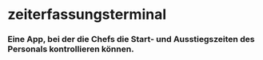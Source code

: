 # zeiterfassungsterminal

### Eine App, bei der die Chefs die Start- und Ausstiegszeiten des Personals  kontrollieren können.
